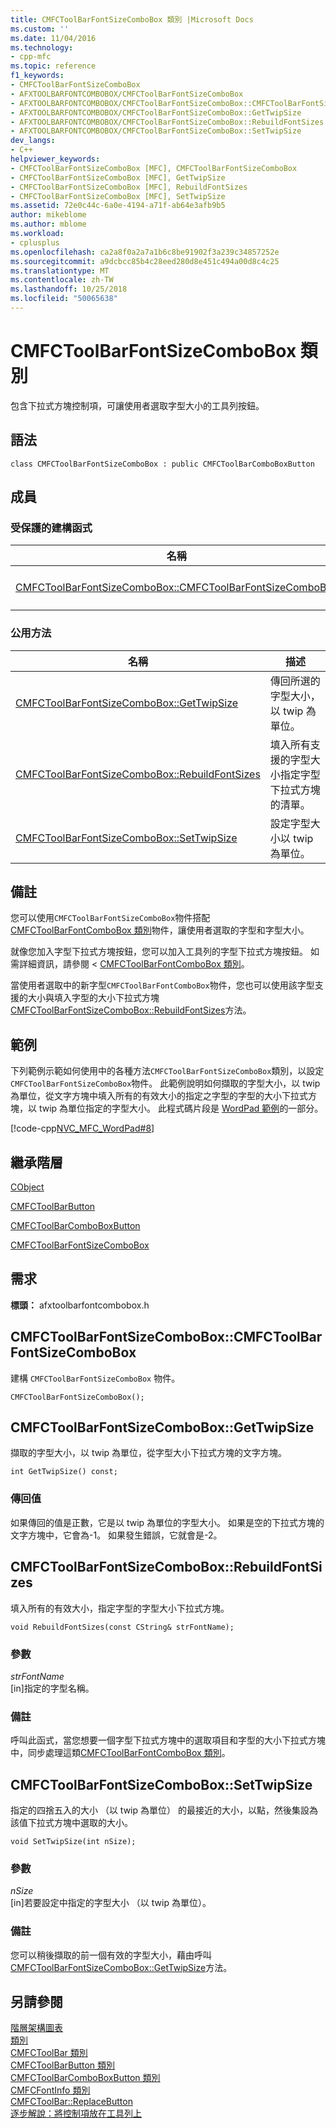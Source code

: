 ```yaml
---
title: CMFCToolBarFontSizeComboBox 類別 |Microsoft Docs
ms.custom: ''
ms.date: 11/04/2016
ms.technology:
- cpp-mfc
ms.topic: reference
f1_keywords:
- CMFCToolBarFontSizeComboBox
- AFXTOOLBARFONTCOMBOBOX/CMFCToolBarFontSizeComboBox
- AFXTOOLBARFONTCOMBOBOX/CMFCToolBarFontSizeComboBox::CMFCToolBarFontSizeComboBox
- AFXTOOLBARFONTCOMBOBOX/CMFCToolBarFontSizeComboBox::GetTwipSize
- AFXTOOLBARFONTCOMBOBOX/CMFCToolBarFontSizeComboBox::RebuildFontSizes
- AFXTOOLBARFONTCOMBOBOX/CMFCToolBarFontSizeComboBox::SetTwipSize
dev_langs:
- C++
helpviewer_keywords:
- CMFCToolBarFontSizeComboBox [MFC], CMFCToolBarFontSizeComboBox
- CMFCToolBarFontSizeComboBox [MFC], GetTwipSize
- CMFCToolBarFontSizeComboBox [MFC], RebuildFontSizes
- CMFCToolBarFontSizeComboBox [MFC], SetTwipSize
ms.assetid: 72e0c44c-6a0e-4194-a71f-ab64e3afb9b5
author: mikeblome
ms.author: mblome
ms.workload:
- cplusplus
ms.openlocfilehash: ca2a8f0a2a7a1b6c8be91902f3a239c34857252e
ms.sourcegitcommit: a9dcbcc85b4c28eed280d8e451c494a00d8c4c25
ms.translationtype: MT
ms.contentlocale: zh-TW
ms.lasthandoff: 10/25/2018
ms.locfileid: "50065638"
---
```

# <a name="cmfctoolbarfontsizecombobox-class"></a>CMFCToolBarFontSizeComboBox 類別

包含下拉式方塊控制項，可讓使用者選取字型大小的工具列按鈕。

## <a name="syntax"></a>語法

```
class CMFCToolBarFontSizeComboBox : public CMFCToolBarComboBoxButton
```

## <a name="members"></a>成員

### <a name="protected-constructors"></a>受保護的建構函式

|名稱|描述|
|----------|-----------------|
|[CMFCToolBarFontSizeComboBox::CMFCToolBarFontSizeComboBox](#cmfctoolbarfontsizecombobox)|建構 `CMFCToolBarFontSizeComboBox` 物件。|

### <a name="public-methods"></a>公用方法

|名稱|描述|
|----------|-----------------|
|[CMFCToolBarFontSizeComboBox::GetTwipSize](#gettwipsize)|傳回所選的字型大小，以 twip 為單位。|
|[CMFCToolBarFontSizeComboBox::RebuildFontSizes](#rebuildfontsizes)|填入所有支援的字型大小指定字型下拉式方塊的清單。|
|[CMFCToolBarFontSizeComboBox::SetTwipSize](#settwipsize)|設定字型大小以 twip 為單位。|

## <a name="remarks"></a>備註

您可以使用`CMFCToolBarFontSizeComboBox`物件搭配[CMFCToolBarFontComboBox 類別](../../mfc/reference/cmfctoolbarfontcombobox-class.md)物件，讓使用者選取的字型和字型大小。

就像您加入字型下拉式方塊按鈕，您可以加入工具列的字型下拉式方塊按鈕。 如需詳細資訊，請參閱 < [CMFCToolBarFontComboBox 類別](../../mfc/reference/cmfctoolbarfontcombobox-class.md)。

當使用者選取中的新字型`CMFCToolBarFontComboBox`物件，您也可以使用該字型支援的大小與填入字型的大小下拉式方塊[CMFCToolBarFontSizeComboBox::RebuildFontSizes](#rebuildfontsizes)方法。

## <a name="example"></a>範例

下列範例示範如何使用中的各種方法`CMFCToolBarFontSizeComboBox`類別，以設定`CMFCToolBarFontSizeComboBox`物件。 此範例說明如何擷取的字型大小，以 twip 為單位，從文字方塊中填入所有的有效大小的指定之字型的字型的大小下拉式方塊，以 twip 為單位指定的字型大小。 此程式碼片段是 [WordPad 範例](../../visual-cpp-samples.md)的一部分。

[!code-cpp[NVC_MFC_WordPad#8](../../mfc/reference/codesnippet/cpp/cmfctoolbarfontsizecombobox-class_1.cpp)]

## <a name="inheritance-hierarchy"></a>繼承階層

[CObject](../../mfc/reference/cobject-class.md)

[CMFCToolBarButton](../../mfc/reference/cmfctoolbarbutton-class.md)

[CMFCToolBarComboBoxButton](../../mfc/reference/cmfctoolbarcomboboxbutton-class.md)

[CMFCToolBarFontSizeComboBox](../../mfc/reference/cmfctoolbarfontsizecombobox-class.md)

## <a name="requirements"></a>需求

**標頭：** afxtoolbarfontcombobox.h

##  <a name="cmfctoolbarfontsizecombobox"></a>  CMFCToolBarFontSizeComboBox::CMFCToolBarFontSizeComboBox

建構 `CMFCToolBarFontSizeComboBox` 物件。

```
CMFCToolBarFontSizeComboBox();
```

##  <a name="gettwipsize"></a>  CMFCToolBarFontSizeComboBox::GetTwipSize

擷取的字型大小，以 twip 為單位，從字型大小下拉式方塊的文字方塊。

```
int GetTwipSize() const;
```

### <a name="return-value"></a>傳回值

如果傳回的值是正數，它是以 twip 為單位的字型大小。 如果是空的下拉式方塊的文字方塊中，它會為-1。 如果發生錯誤，它就會是-2。

##  <a name="rebuildfontsizes"></a>  CMFCToolBarFontSizeComboBox::RebuildFontSizes

填入所有的有效大小，指定字型的字型大小下拉式方塊。

```
void RebuildFontSizes(const CString& strFontName);
```

### <a name="parameters"></a>參數

*strFontName*<br/>
[in]指定的字型名稱。

### <a name="remarks"></a>備註

呼叫此函式，當您想要一個字型下拉式方塊中的選取項目和字型的大小下拉式方塊中，同步處理這類[CMFCToolBarFontComboBox 類別](../../mfc/reference/cmfctoolbarfontcombobox-class.md)。

##  <a name="settwipsize"></a>  CMFCToolBarFontSizeComboBox::SetTwipSize

指定的四捨五入的大小 （以 twip 為單位） 的最接近的大小，以點，然後集設為該值下拉式方塊中選取的大小。

```
void SetTwipSize(int nSize);
```

### <a name="parameters"></a>參數

*nSize*<br/>
[in]若要設定中指定的字型大小 （以 twip 為單位）。

### <a name="remarks"></a>備註

您可以稍後擷取的前一個有效的字型大小，藉由呼叫[CMFCToolBarFontSizeComboBox::GetTwipSize](#gettwipsize)方法。

## <a name="see-also"></a>另請參閱

[階層架構圖表](../../mfc/hierarchy-chart.md)<br/>
[類別](../../mfc/reference/mfc-classes.md)<br/>
[CMFCToolBar 類別](../../mfc/reference/cmfctoolbar-class.md)<br/>
[CMFCToolBarButton 類別](../../mfc/reference/cmfctoolbarbutton-class.md)<br/>
[CMFCToolBarComboBoxButton 類別](../../mfc/reference/cmfctoolbarcomboboxbutton-class.md)<br/>
[CMFCFontInfo 類別](../../mfc/reference/cmfcfontinfo-class.md)<br/>
[CMFCToolBar::ReplaceButton](../../mfc/reference/cmfctoolbar-class.md#replacebutton)<br/>
[逐步解說：將控制項放在工具列上](../../mfc/walkthrough-putting-controls-on-toolbars.md)


